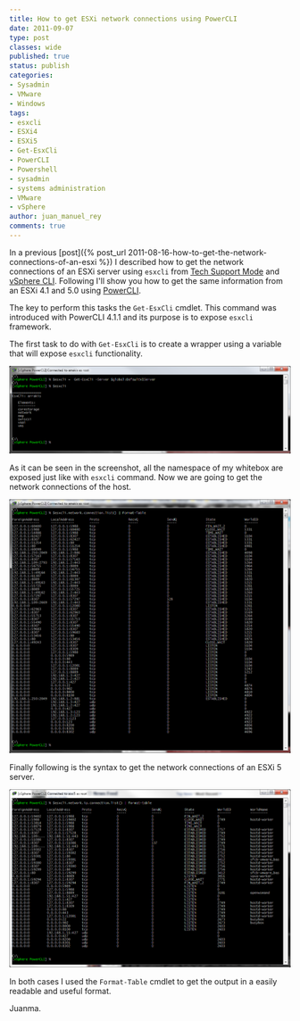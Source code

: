 ```yaml
---
title: How to get ESXi network connections using PowerCLI
date: 2011-09-07
type: post
classes: wide
published: true
status: publish
categories:
- Sysadmin
- VMware
- Windows
tags:
- esxcli
- ESXi4
- ESXi5
- Get-EsxCli
- PowerCLI
- Powershell
- sysadmin
- systems administration
- VMware
- vSphere
author: juan_manuel_rey
comments: true
---
```


In a previous [post]({% post_url 2011-08-16-how-to-get-the-network-connections-of-an-esxi %}) I described how to get the network connections of an ESXi server using `esxcli` from [Tech Support Mode](http://kb.vmware.com/selfservice/microsites/search.do?language=en_US&cmd=displayKC&externalId=1017910) and [vSphere CLI](http://www.vmware.com/support/developer/vcli/). Following I'll show you how to get the same information from an ESXi 4.1 and 5.0 using [PowerCLI](http://communities.vmware.com/community/vmtn/server/vsphere/automationtools/powercli).

The key to perform this tasks the `Get-EsxCli` cmdlet. This command was introduced with PowerCLI 4.1.1 and its purpose is to expose `esxcli` framework.

The first task to do with `Get-EsxCli` is to create a wrapper using a variable that will expose `esxcli` functionality.

[![](/assets/images/get-esxcli.png "Get-EsxCli")]({{site.url}}/assets/images/get-esxcli.png)

As it can be seen in the screenshot, all the namespace of my whitebox are exposed just like with `esxcli` command. Now we are going to get the network connections of the host.

[![](/assets/images/esxi4_net-connection.png "ESXi4 network connections")]({{site.url}}/assets/images/esxi4_net-connection.png)

Finally following is the syntax to get the network connections of an ESXi 5 server.

[![](/assets/images/esxi5_net-connection.png "ESXi5 network connections")]({{site.url}}/assets/images/esxi5_net-connection.png)

In both cases I used the `Format-Table` cmdlet to get the output in a easily readable and useful format.

Juanma.
